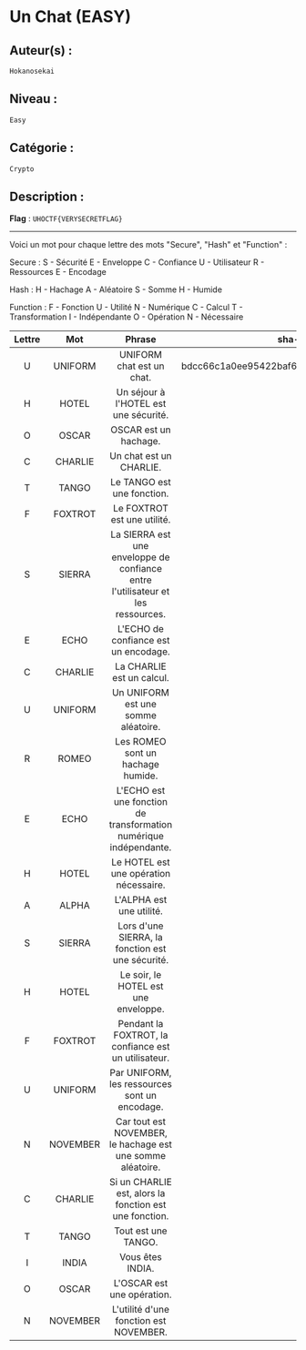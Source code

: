 # Un Chat (EASY)

## Auteur(s) :

`Hokanosekai`

## Niveau :

`Easy`

## Catégorie : 

`Crypto`

## Description :

**Flag** : `UHOCTF{VERYSECRETFLAG}`

---

Voici un mot pour chaque lettre des mots "Secure", "Hash" et "Function" :

Secure :
S - Sécurité
E - Enveloppe
C - Confiance
U - Utilisateur
R - Ressources
E - Encodage

Hash :
H - Hachage
A - Aléatoire
S - Somme
H - Humide

Function :
F - Fonction
U - Utilité
N - Numérique
C - Calcul
T - Transformation
I - Indépendante
O - Opération
N - Nécessaire

| Lettre | Mot | Phrase | sha-1 |
|:------:|:---:|:------:|:-----:|
| U | UNIFORM | UNIFORM chat est un chat. | bdcc66c1a0ee95422baf67cbecb06a3fd98d507e |
| H | HOTEL | Un séjour à l'HOTEL est une sécurité. | 
| O | OSCAR | OSCAR est un hachage. |
| C | CHARLIE | Un chat est un CHARLIE. |
| T | TANGO | Le TANGO est une fonction. |
| F | FOXTROT | Le FOXTROT est une utilité. |
| S | SIERRA | La SIERRA est une enveloppe de confiance entre l'utilisateur et les ressources. |
| E | ECHO | L'ECHO de confiance est un encodage. |
| C | CHARLIE | La CHARLIE est un calcul. |
| U | UNIFORM | Un UNIFORM est une somme aléatoire. |
| R | ROMEO | Les ROMEO sont un hachage humide. |
| E | ECHO | L'ECHO est une fonction de transformation numérique indépendante. |
| H | HOTEL | Le HOTEL est une opération nécessaire. |
| A | ALPHA | L'ALPHA est une utilité. |
| S | SIERRA | Lors d'une SIERRA, la fonction est une sécurité. |
| H | HOTEL | Le soir, le HOTEL est une enveloppe. |
| F | FOXTROT | Pendant la FOXTROT, la confiance est un utilisateur. |
| U | UNIFORM | Par UNIFORM, les ressources sont un encodage. |
| N | NOVEMBER | Car tout est NOVEMBER, le hachage est une somme aléatoire. |
| C | CHARLIE | Si un CHARLIE est, alors la fonction est une fonction. |
| T | TANGO | Tout est une TANGO. |
| I | INDIA | Vous êtes INDIA. |
| O | OSCAR | L'OSCAR est une opération. |
| N | NOVEMBER | L'utilité d'une fonction est NOVEMBER. |
